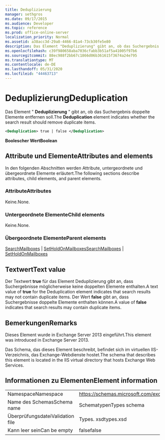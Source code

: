 ```yaml
---
title: Deduplizierung
manager: sethgros
ms.date: 09/17/2015
ms.audience: Developer
ms.topic: reference
ms.prod: office-online-server
localization_priority: Normal
ms.assetid: a38acc3d-29a8-4466-81a4-73cb30fe5e80
description: Das Element "Deduplizierung" gibt an, ob das Suchergebnis doppelte Elemente entfernen soll.
ms.openlocfilehash: c39f980658aba7036cfabb3b51af5a41005f97b6
ms.sourcegitcommit: 88ec988f2bb67c1866d06b361615f3674a24e795
ms.translationtype: MT
ms.contentlocale: de-DE
ms.lasthandoff: 05/31/2020
ms.locfileid: "44463713"
---
```

# <a name="deduplication"></a><span data-ttu-id="f054e-103">Deduplizierung</span><span class="sxs-lookup"><span data-stu-id="f054e-103">Deduplication</span></span>

<span data-ttu-id="f054e-104">Das Element " **Deduplizierung** " gibt an, ob das Suchergebnis doppelte Elemente entfernen soll.</span><span class="sxs-lookup"><span data-stu-id="f054e-104">The **Deduplication** element indicates whether the search result should remove duplicate items.</span></span> 
  
```XML
<Deduplication> true | false </Deduplication>
```

<span data-ttu-id="f054e-105">**Boolescher Wert**</span><span class="sxs-lookup"><span data-stu-id="f054e-105">**Boolean**</span></span>

## <a name="attributes-and-elements"></a><span data-ttu-id="f054e-106">Attribute und Elemente</span><span class="sxs-lookup"><span data-stu-id="f054e-106">Attributes and elements</span></span>

<span data-ttu-id="f054e-107">In den folgenden Abschnitten werden Attribute, untergeordnete und übergeordnete Elemente erläutert.</span><span class="sxs-lookup"><span data-stu-id="f054e-107">The following sections describe attributes, child elements, and parent elements.</span></span>
  
### <a name="attributes"></a><span data-ttu-id="f054e-108">Attribute</span><span class="sxs-lookup"><span data-stu-id="f054e-108">Attributes</span></span>

<span data-ttu-id="f054e-109">Keine.</span><span class="sxs-lookup"><span data-stu-id="f054e-109">None.</span></span>
  
### <a name="child-elements"></a><span data-ttu-id="f054e-110">Untergeordnete Elemente</span><span class="sxs-lookup"><span data-stu-id="f054e-110">Child elements</span></span>

<span data-ttu-id="f054e-111">Keine.</span><span class="sxs-lookup"><span data-stu-id="f054e-111">None.</span></span>
  
### <a name="parent-elements"></a><span data-ttu-id="f054e-112">Übergeordnete Elemente</span><span class="sxs-lookup"><span data-stu-id="f054e-112">Parent elements</span></span>

<span data-ttu-id="f054e-113">[SearchMailboxes](searchmailboxes.md)  |  [SetHoldOnMailboxes](setholdonmailboxes.md)</span><span class="sxs-lookup"><span data-stu-id="f054e-113">[SearchMailboxes](searchmailboxes.md) | [SetHoldOnMailboxes](setholdonmailboxes.md)</span></span>
  
## <a name="text-value"></a><span data-ttu-id="f054e-114">Textwert</span><span class="sxs-lookup"><span data-stu-id="f054e-114">Text value</span></span>

<span data-ttu-id="f054e-115">Der Textwert **true** für das Element Deduplizierung gibt an, dass Suchergebnisse möglicherweise keine doppelten Elemente enthalten.</span><span class="sxs-lookup"><span data-stu-id="f054e-115">A text value of **true** for the Deduplication element indicates that search results may not contain duplicate items.</span></span> <span data-ttu-id="f054e-116">Der Wert **false** gibt an, dass Suchergebnisse doppelte Elemente enthalten können.</span><span class="sxs-lookup"><span data-stu-id="f054e-116">A value of **false** indicates that search results may contain duplicate items.</span></span> 
  
## <a name="remarks"></a><span data-ttu-id="f054e-117">Bemerkungen</span><span class="sxs-lookup"><span data-stu-id="f054e-117">Remarks</span></span>

<span data-ttu-id="f054e-118">Dieses Element wurde in Exchange Server 2013 eingeführt.</span><span class="sxs-lookup"><span data-stu-id="f054e-118">This element was introduced in Exchange Server 2013.</span></span>
  
<span data-ttu-id="f054e-119">Das Schema, das dieses Element beschreibt, befindet sich im virtuellen IIS-Verzeichnis, das Exchange-Webdienste hostet.</span><span class="sxs-lookup"><span data-stu-id="f054e-119">The schema that describes this element is located in the IIS virtual directory that hosts Exchange Web Services.</span></span>
  
## <a name="element-information"></a><span data-ttu-id="f054e-120">Informationen zu Elementen</span><span class="sxs-lookup"><span data-stu-id="f054e-120">Element information</span></span>

|||
|:-----|:-----|
|<span data-ttu-id="f054e-121">Namespace</span><span class="sxs-lookup"><span data-stu-id="f054e-121">Namespace</span></span>  <br/> |https://schemas.microsoft.com/exchange/services/2006/types  <br/> |
|<span data-ttu-id="f054e-122">Name des Schemas</span><span class="sxs-lookup"><span data-stu-id="f054e-122">Schema name</span></span>  <br/> |<span data-ttu-id="f054e-123">Schematypen</span><span class="sxs-lookup"><span data-stu-id="f054e-123">Types schema</span></span>  <br/> |
|<span data-ttu-id="f054e-124">Überprüfungsdatei</span><span class="sxs-lookup"><span data-stu-id="f054e-124">Validation file</span></span>  <br/> |<span data-ttu-id="f054e-125">Types. xsd</span><span class="sxs-lookup"><span data-stu-id="f054e-125">types.xsd</span></span>  <br/> |
|<span data-ttu-id="f054e-126">Kann leer sein</span><span class="sxs-lookup"><span data-stu-id="f054e-126">Can be empty</span></span>  <br/> |<span data-ttu-id="f054e-127">false</span><span class="sxs-lookup"><span data-stu-id="f054e-127">false</span></span>  <br/> |
   

